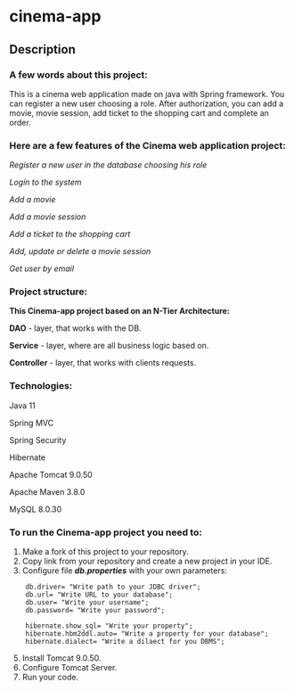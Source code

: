 # cinema-app
## Description
### A few words about this project:
This is a cinema web application made on java with Spring framework. You can register a new user choosing a role. After authorization, you can add a movie, movie session, add ticket to the shopping cart and complete an order.
### Here are a few features of the Cinema web application project:
*Register a new user in the database choosing his role*

*Login to the system*

*Add a movie*

*Add a movie session*

*Add a ticket to the shopping cart*

*Add, update or delete a movie session*

*Get user by email*

### Project structure:
**This Cinema-app project based on an N-Tier Architecture:**

**DAO** - layer, that works with the DB.

**Service** - layer, where are all business logic based on.

**Controller** - layer, that works with clients requests.

### Technologies:
Java 11

Spring MVC

Spring Security

Hibernate

Apache Tomcat 9.0.50

Apache Maven 3.8.0

MySQL 8.0.30

### To run the Cinema-app project you need to:
1. Make a fork of this project to your repository.
2. Copy link from your repository and create a new project in your IDE.
3. Configure file ***db.properties*** with your own parameters:
```
    db.driver= "Write path to your JDBC driver";
    db.url= "Write URL to your database";
    db.user= "Write your username";
    db.password= "Write your password";
     
    hibernate.show_sql= "Write your property";
    hibernate.hbm2ddl.auto= "Write a property for your database";
    hibernate.dialect= "Write a dilaect for you DBMS"; 
```
5. Install Tomcat 9.0.50.
6. Configure Tomcat Server.
7. Run your code.